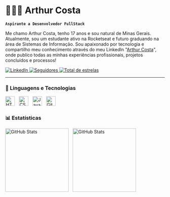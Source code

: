 # 👨🏻‍💻 Arthur Costa

**`Aspirante a Desenvolvedor FullStack`**

Me chamo Arthur Costa, tenho 17 anos e sou natural de Minas Gerais. Atualmente, sou um estudante ativo na Rocketseat e futuro graduando na área de Sistemas de Informação. Sou apaixonado por tecnologia e compartilho meu conhecimento através do meu LinkedIn "[Arthur Costa](https://www.linkedin.com/in/arthur-costa-467240255/)", onde publico todas as minhas experiências profissionais, projetos concluídos e processos!

<p align="left">
  <a href="https://www.linkedin.com/in/arthur-costa-467240255/" target="_blank">
    <img 
      src="https://img.shields.io/badge/-LinkedIn-%230077B5?style=for-the-badge&logo=linkedin&logoColor=white" 
      alt="LinkedIn"
      title="Me siga no LinkedIn"
    />
      
  <a href="https://github.com/arthurcostta33?tab=followers">
        <img 
            alt="Seguidores" 
            title="Me siga no GitHub" 
            src="https://custom-icon-badges.demolab.com/github/followers/arthurcosta33?color=236ad3&labelColor=1155ba&style=for-the-badge&logo=github&label=Seguidores&logoColor=white"
        />
    <a href="https://github.com/arthurcosta33?tab=repositories&sort=stargazers">
        <img 
            alt="Total de estrelas" 
            title="Total de estrelas GitHub" 
            src="https://img.shields.io/github/stars/arthurcosta33?affiliations=OWNER&color=55960c&style=for-the-badge&labelColor=2e650e&label=⭐ Estrelas"
        />
    </a>
</p>

---

### 🤖 Linguagens e Tecnologias

<img 
    align="left" 
    alt="HTML"
    title="HTML" 
    width="30px" 
    style="padding-right: 10px;" 
    src="https://cdn.jsdelivr.net/gh/devicons/devicon@latest/icons/html5/html5-original.svg" 
/>
<img 
    align="left" 
    alt="CSS" 
    title="CSS"
    width="30px" 
    style="padding-right: 10px;" 
    src="https://cdn.jsdelivr.net/gh/devicons/devicon@latest/icons/css3/css3-original.svg" 
/>
<img 
    align="left" 
    alt="JavaScript" 
    title="JavaScript"
    width="30px" 
    style="padding-right: 10px;" 
    src="https://cdn.jsdelivr.net/gh/devicons/devicon@latest/icons/javascript/javascript-original.svg" 
/>
<img 
    align="left" 
    alt="Git" 
    title="Git"
    width="30px" 
    style="padding-right: 10px;" 
    src="https://cdn.jsdelivr.net/gh/devicons/devicon@latest/icons/git/git-original.svg" 
/>

<br/>
<br/>

### 📊 Estatísticas

<p>
  <img 
    align="left" 
    alt="GitHub Stats" 
    height="200" 
    style="padding-right: 10px;" 
    src="https://github-readme-stats.vercel.app/api?username=arthurcosta33&show_icons=true&theme=tokyonight&include_all_commits=true&locale=pt-br"
  />

<img 
      align="left" 
      alt="GitHub Stats" 
      height="200" 
      src="https://github-readme-stats.vercel.app/api/top-langs/?username=arthurcosta33&theme=tokyonight&layout=compact&custom_title=Tecnologias&langs_count=3" 
  />

</p>

